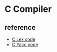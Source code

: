 # C Compiler

## reference
+ [C Lex code](http://www.lysator.liu.se/c/ANSI-C-grammar-l.html)
+ [C Yacc code](http://www.lysator.liu.se/c/ANSI-C-grammar-y.html)